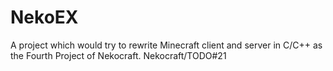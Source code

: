 NekoEX
======

A project which would try to rewrite Minecraft client and server in C/C++ as the Fourth Project of Nekocraft. Nekocraft/TODO#21
